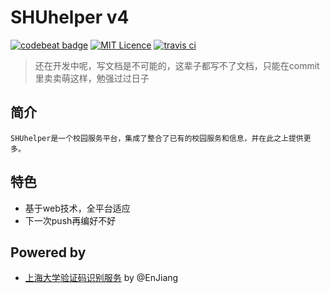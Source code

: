 # SHUhelper v4

[![codebeat badge](https://codebeat.co/badges/97b9864b-ffc5-497a-a4bd-27d73cc95e46)](https://codebeat.co/projects/github-com-shuopensourcecommunity-shuhelper-master)
[![MIT Licence](https://badges.frapsoft.com/os/mit/mit.svg?v=103)](https://opensource.org/licenses/mit-license.php)
[![travis ci](https://api.travis-ci.org/shuopensourcecommunity/SHUhelper.svg?branch=master)](https://travis-ci.org/shuopensourcecommunity/SHUhelper)

> 还在开发中呢，写文档是不可能的，这辈子都写不了文档，只能在commit里卖卖萌这样，勉强过过日子

## 简介

    SHUhelper是一个校园服务平台，集成了整合了已有的校园服务和信息，并在此之上提供更多。

## 特色

* 基于web技术，全平台适应
* 下一次push再编好不好

## Powered by

* [上海大学验证码识别服务](https://github.com/shuopensourcecommunity/anti-captcha.shuosc.org) by @EnJiang
